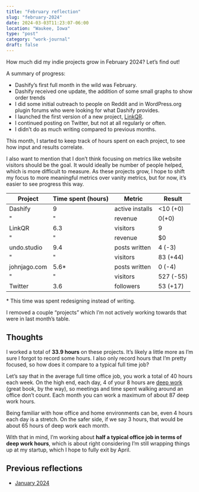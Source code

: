 ```yaml
---
title: "February reflection"
slug: "february-2024"
date: 2024-03-03T11:23:07-06:00
location: "Waukee, Iowa"
type: "post"
category: "work-journal"
draft: false
---
```


How much did my indie projects grow in February 2024? Let’s find out!

A summary of progress:

- Dashify’s first full month in the wild was February.
- Dashify received one update, the addition of some small graphs to show order trends
- I did some initial outreach to people on Reddit and in WordPress.org plugin forums who were looking for what Dashify provides.
- I launched the first version of a new project, [LinkQR](https://linkqr.johnjago.com).
- I continued posting on Twitter, but not at all regularly or often.
- I didn’t do as much writing compared to previous months.

This month, I started to keep track of hours spent on each project, to see how input and results correlate.

I also want to mention that I don’t think focusing on metrics like website visitors should be the goal. It would ideally be number of people helped, which is more difficult to measure. As these projects grow, I hope to shift my focus to more meaningful metrics over vanity metrics, but for now, it’s easier to see progress this way.

| Project | Time spent (hours) | Metric | Result |
|-|-|-|-|
| Dashify | 9 | active installs | <10 (+0) |
| " | " | revenue | $0 (+$0) |
| LinkQR | 6.3 | visitors | 9 |
| " | " | revenue | $0 |
| undo.studio |  9.4 | posts written | 4 (-3) |
| " | " | visitors | 83 (+44) |
| johnjago.com | 5.6* | posts written | 0 (-4) |
| " | " | visitors | 527 (-55) |
| Twitter | 3.6 | followers | 53 (+17) |

\* This time was spent redesigning instead of writing.

I removed a couple “projects” which I’m not actively working towards that were in last month’s table.

## Thoughts

I worked a total of **33.9 hours** on these projects. It’s likely a little more as I’m sure I forgot to record some hours. I also only record hours that I’m pretty focused, so how does it compare to a typical full time job?

Let’s say that in the average full time office job, you work a total of 40 hours each week. On the high end, each day, 4 of your 8 hours are [deep work](https://calnewport.com/deep-work-rules-for-focused-success-in-a-distracted-world/) (great book, by the way), so meetings and time spent walking around an office don’t count. Each month you can work a maximum of about 87 deep work hours.

Being familiar with how office and home environments can be, even 4 hours each day is a stretch. On the safer side, if we say 3 hours, that would be about 65 hours of deep work each month.

With that in mind, I’m working about **half a typical office job in terms of deep work hours**, which is about right considering I’m still wrapping things up at my startup, which I hope to fully exit by April.

## Previous reflections

- [January 2024](/january-2024/)
